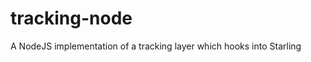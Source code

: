 tracking-node
==================

A NodeJS implementation of a tracking layer which hooks into Starling
